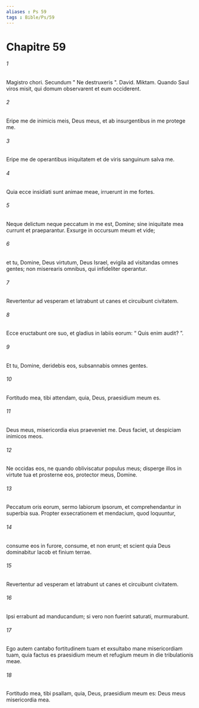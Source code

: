 ```yaml
---
aliases : Ps 59
tags : Bible/Ps/59
---
```


# Chapitre 59

###### 1
Magistro chori. Secundum " Ne destruxeris ". David. Miktam. Quando Saul viros misit, qui domum observarent et eum occiderent.
###### 2
Eripe me de inimicis meis, Deus meus, et ab insurgentibus in me protege me.
###### 3
Eripe me de operantibus iniquitatem et de viris sanguinum salva me.
###### 4
Quia ecce insidiati sunt animae meae, irruerunt in me fortes.
###### 5
Neque delictum neque peccatum in me est, Domine; sine iniquitate mea currunt et praeparantur. Exsurge in occursum meum et vide;
###### 6
et tu, Domine, Deus virtutum, Deus Israel, evigila ad visitandas omnes gentes; non miserearis omnibus, qui infideliter operantur.
###### 7
Revertentur ad vesperam et latrabunt ut canes et circuibunt civitatem.
###### 8
Ecce eructabunt ore suo, et gladius in labiis eorum: “ Quis enim audit? ”.
###### 9
Et tu, Domine, deridebis eos, subsannabis omnes gentes.
###### 10
Fortitudo mea, tibi attendam, quia, Deus, praesidium meum es.
###### 11
Deus meus, misericordia eius praeveniet me. Deus faciet, ut despiciam inimicos meos.
###### 12
Ne occidas eos, ne quando obliviscatur populus meus; disperge illos in virtute tua et prosterne eos, protector meus, Domine.
###### 13
Peccatum oris eorum, sermo labiorum ipsorum, et comprehendantur in superbia sua. Propter exsecrationem et mendacium, quod loquuntur,
###### 14
consume eos in furore, consume, et non erunt; et scient quia Deus dominabitur Iacob et finium terrae.
###### 15
Revertentur ad vesperam et latrabunt ut canes et circuibunt civitatem.
###### 16
Ipsi errabunt ad manducandum; si vero non fuerint saturati, murmurabunt.
###### 17
Ego autem cantabo fortitudinem tuam et exsultabo mane misericordiam tuam, quia factus es praesidium meum et refugium meum in die tribulationis meae.
###### 18
Fortitudo mea, tibi psallam, quia, Deus, praesidium meum es: Deus meus misericordia mea.
